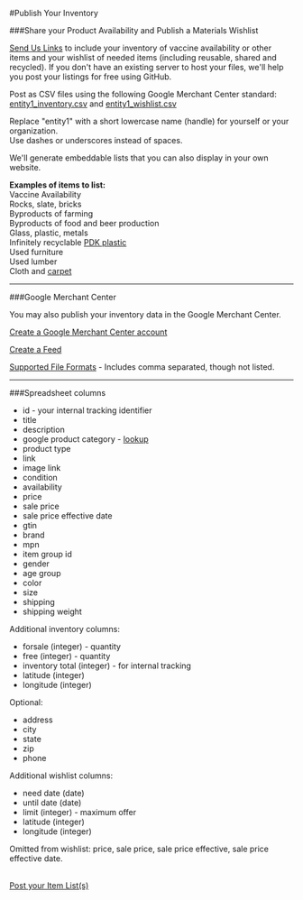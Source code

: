 #Publish Your Inventory

###Share your Product Availability and Publish a Materials Wishlist

[Send Us Links](add) to include your inventory of vaccine availability or other items and your wishlist of needed items (including reusable, shared and recycled).  If you don't have an existing server to host your files, we'll help you post your listings for free using GitHub.  

Post as CSV files using the following Google Merchant Center standard:  
[entity1\_inventory.csv](entity1_inventory.csv) and [entity1\_wishlist.csv](entity1_wishlist.csv)  

Replace "entity1" with a short lowercase name (handle) for yourself or your organization.  
Use dashes or underscores instead of spaces.  

We'll generate embeddable lists that you can also display in your own website.  

<b>Examples of items to list:</b>  
Vaccine Availability    
Rocks, slate, bricks  
Byproducts of farming  
Byproducts of food and beer production  
Glass, plastic, metals  
Infinitely recyclable [PDK plastic](https://www.packagingdigest.com/sustainable-packaging/new-plastic-for-food-packaging-is-infinitely-recyclable-2019-07-25)   
Used furniture  
Used lumber  
Cloth and <a href="https://www.thisoldhouse.com/ideas/how-to-recycle-your-old-carpet">carpet</a>  
 


<hr>

###Google Merchant Center

You may also publish your inventory data in the Google Merchant Center.   

[Create a Google Merchant Center account](https://www.google.com/retail/solutions/merchant-center/)  

[Create a Feed](https://support.google.com/merchants/answer/7439058?hl=en)  

[Supported File Formats](https://support.google.com/merchants/answer/160567?hl=en&ref_topic=3163841) - Includes comma separated, though not listed.  

<hr>

###Spreadsheet columns

- id - your internal tracking identifier  
- title  
- description  
- google product category - [lookup](https://www.google.com/basepages/producttype/taxonomy.en-US.txt)  
- product type  
- link  
- image link  
- condition  
- availability  
- price  
- sale price  
- sale price effective date  
- gtin  
- brand  
- mpn  
- item group id  
- gender  
- age group  
- color  
- size  
- shipping  
- shipping weight  

Additional inventory columns:  

- forsale (integer) - quantity  
- free (integer) - quantity  
- inventory total (integer) - for internal tracking
- latitude (integer)
- longitude (integer)

Optional:  

- address
- city
- state
- zip
- phone

Additional wishlist columns:  

- need date (date)  
- until date (date)
- limit (integer) - maximum offer  
- latitude (integer)  
- longitude (integer)  

Omitted from wishlist: price, sale price, sale price effective, sale price effective date.  
<br>

[Post your Item List(s)](add)

<!--


<hr>

###Bonsai Data Storage

[The Bonsai approach](https://github.com/BONSAMURAIS/bonsai/wiki/Data-Storage) with 
[RDF and JSON-LD](https://www.w3.org/2013/dwbp/wiki/RDF_AND_JSON-LD_UseCases) could be researched, but without a content management system interface, it may be too complex for small merchants to use.  
-->